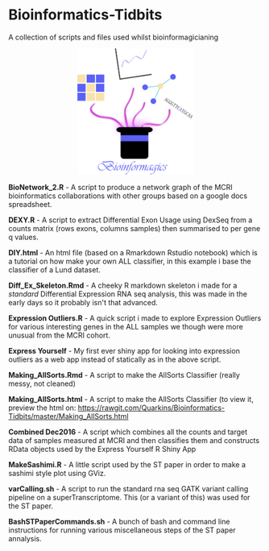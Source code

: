 # Bioinformatics-Tidbits
A collection of scripts and files used whilst bioinformagicianing

<p align="center">
<img src= https://github.com/Quarkins/Bioinformatics-Tidbits/blob/master/Bioinformagics.png height=250/>
</p>


**BioNetwork_2.R** - A script to produce a network graph of the MCRI bioinformatics collaborations with other groups based on a google docs spreadsheet.

**DEXY.R** - A script to extract Differential Exon Usage using DexSeq from a counts matrix (rows exons, columns samples) then summarised to per gene q values.

**DIY.html** - An html file (based on a Rmarkdown Rstudio notebook) which is a tutorial on how make your own ALL classifier, in this example i base the classifier of a Lund dataset.

**Diff_Ex_Skeleton.Rmd** - A cheeky R markdown skeleton i made for a _standard_ Differential Expression RNA seq analysis, this was made in the early days so it probably isn't that advanced.

**Expression Outliers.R** - A quick script i made to explore Expression Outliers for various interesting genes in the ALL samples we though were more unusual from the MCRI cohort.

**Express Yourself** - My first ever shiny app for looking into expression outliers as a web app instead of statically as in the above script.

**Making_AllSorts.Rmd** - A script to make the AllSorts Classifier (really messy, not cleaned)

**Making_AllSorts.html** - A script to make the AllSorts Classifier (to view it, preview the html on: https://rawgit.com/Quarkins/Bioinformatics-Tidbits/master/Making_AllSorts.html

**Combined Dec2016** - A script which combines all the counts and target data of samples measured at MCRI and then classifies them and constructs RData objects used by the Express Yourself R Shiny App

**MakeSashimi.R** - A little script used by the ST paper in order to make a sashimi style plot using GViz.

**varCalling.sh** - A script to run the standard rna seq GATK variant calling pipeline on a superTranscriptome. This (or a variant of this) was used for the ST paper.

**BashSTPaperCommands.sh** - A bunch of bash and command line instructions for running various miscellaneous steps of the ST paper annalysis.
